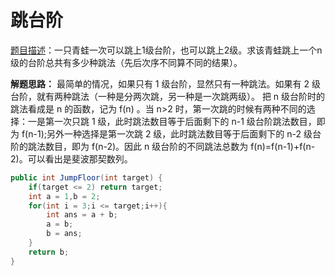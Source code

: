 # 跳台阶

[题目描述](https://www.nowcoder.com/practice/8c82a5b80378478f9484d87d1c5f12a4?tpId=13&tqId=11161&tPage=1&rp=1&ru=/ta/coding-interviews&qru=/ta/coding-interviews/question-ranking)：一只青蛙一次可以跳上1级台阶，也可以跳上2级。求该青蛙跳上一个n级的台阶总共有多少种跳法（先后次序不同算不同的结果）。

**解题思路：** 最简单的情况，如果只有 1 级台阶，显然只有一种跳法。如果有 2 级台阶，就有两种跳法（一种是分两次跳，另一种是一次跳两级）。
把 n 级台阶时的跳法看成是 n 的函数，记为 f(n) 。当 n>2 时，第一次跳的时候有两种不同的选择：一是第一次只跳 1 级，此时跳法数目等于后面剩下的 n-1 级台阶跳法数目，即为 f(n-1);另外一种选择是第一次跳 2 级，此时跳法数目等于后面剩下的 n-2 级台阶的跳法数目，即为 f(n-2)。因此 n 级台阶的不同跳法总数为 f(n)=f(n-1)+f(n-2)。可以看出是斐波那契数列。

```java
public int JumpFloor(int target) {
    if(target <= 2) return target;
    int a = 1,b = 2;
    for(int i = 3;i <= target;i++){
        int ans = a + b;
        a = b;
        b = ans;
    }
    return b;
}
```
